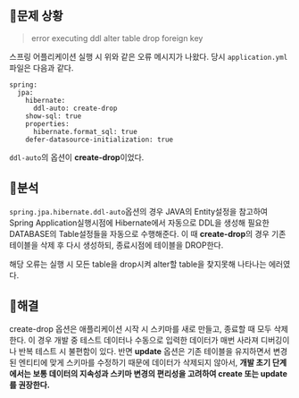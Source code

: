 <h2 id="📍문제-상황">📍문제 상황</h2>
<blockquote>
<p>error executing ddl alter table drop foreign key</p>
</blockquote>
<p>스프링 어플리케이션 실행 시 위와 같은 오류 메시지가 나왔다.
당시 <code>application.yml</code> 파일은 다음과 같다.</p>
<pre><code class="language-yml">spring:
  jpa:
    hibernate:
      ddl-auto: create-drop
    show-sql: true
    properties:
      hibernate.format_sql: true
    defer-datasource-initialization: true</code></pre>
<p><code>ddl-auto</code>의 옵션이 <strong>create-drop</strong>이었다.</p>
<h2 id="📍분석">📍분석</h2>
<p><code>spring.jpa.hibernate.ddl-auto</code>옵션의 경우 JAVA의 Entity설정을 참고하여 Spring Application실행시점에 Hibernate에서 자동으로 DDL을 생성해 필요한 DATABASE의 Table설정들을 자동으로 수행해준다. 이 때 <strong>create-drop</strong>의 경우 기존 테이블을 삭제 후 다시 생성하되, 종료시점에 테이블을 DROP한다.</p>
<p>해당 오류는 실행 시 모든 table을 drop시켜 alter할 table을 찾지못해 나타나는 에러였다. </p>
<h2 id="📍해결">📍해결</h2>
<p>create-drop 옵션은 애플리케이션 시작 시 스키마를 새로 만들고, 종료할 때 모두 삭제한다. 이 경우 개발 중 테스트 데이터나 수동으로 입력한 데이터가 매번 사라져 디버깅이나 반복 테스트 시 불편함이 있다.
반면 <strong>update</strong> 옵션은 기존 테이블을 유지하면서 변경된 엔티티에 맞게 스키마를 수정하기 때문에 데이터가 삭제되지 않아서, <strong>개발 초기 단계에서는 보통 데이터의 지속성과 스키마 변경의 편리성을 고려하여 create 또는 update를 권장한다.</strong></p>